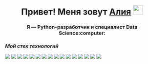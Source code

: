 <img scr="./src/kart.png" width="100%">

<h1 align="center">Привет! Меня зовут <a href="https://github.com/AliaBis" target="_blank">Алия</a> 
<img src="https://github.com/blackcater/blackcater/raw/main/images/Hi.gif" height="32"/></h1>
<h3 align="center">Я — Python-разработчик  и специалист Data Science:computer:</h3>



### *Мой стек технологий*

<img src="https://img.shields.io/badge/Python-blue?style=for-the-badge&logo=Python&logoColor=black"/> <img src="https://img.shields.io/badge/html-red?style=for-the-badge&logo=HTML5&logoColor=green"/> <img src="https://img.shields.io/badge/SQL-purple?style=for-the-badge&logo=MySQL&logoColor=white"/> <img src="https://img.shields.io/badge/Django-black?style=for-the-badge&logo=Django&logoColor=white"/> <img src="https://img.shields.io/badge/API-orange?style=for-the-badge&logo=API&logoColor=white"/> <img src="https://img.shields.io/badge/GitHub-black?style=for-the-badge&logo=GitHub&logoColor=white"/>
<img src="https://img.shields.io/badge/NLP-пкуут?style=for-the-badge&logo=API&logoColor=white"/>
<img src="https://img.shields.io/badge/Scikitlearn-пкуут?style=for-the-badge&logo=API&logoColor=white"/>
<img src="https://img.shields.io/badge/Pandas-blue?style=for-the-badge&logo=Python&logoColor=black"/>
<img src="https://img.shields.io/badge/Jupyter Notebook-black?style=for-the-badge&logo=Python&logoColor=black"/>
<img src="https://img.shields.io/badge/Machine Learning-blue?style=for-the-badge&logo=Python&logoColor=black"/>
<img src="https://img.shields.io/badge/PostgreSQL-purple?style=for-the-badge&logo=MySQL&logoColor=white"/>
<img src="https://img.shields.io/badge/Docker-red?style=for-the-badge&logo=HTML5&logoColor=green"/>
<img src="https://img.shields.io/badge/CI/CD-blue?style=for-the-badge&logo=Python&logoColor=black"/>
<img src="https://img.shields.io/badge/Flask-black?style=for-the-badge&logo=Django&logoColor=white"/>
<img src="https://img.shields.io/badge/Scrapy-blue?style=for-the-badge&logo=Python&logoColor=black"/>
